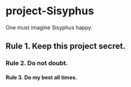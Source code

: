 # project-Sisyphus
One must imagine Sisyphus happy.

## Rule 1. Keep this project secret.
### Rule 2. Do not doubt.
#### Rule 3. Do my best all times.
